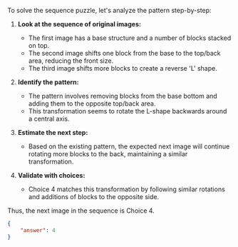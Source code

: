 To solve the sequence puzzle, let's analyze the pattern step-by-step:

1. **Look at the sequence of original images:**
   - The first image has a base structure and a number of blocks stacked on top.
   - The second image shifts one block from the base to the top/back area, reducing the front size.
   - The third image shifts more blocks to create a reverse 'L' shape.

2. **Identify the pattern:**
   - The pattern involves removing blocks from the base bottom and adding them to the opposite top/back area.
   - This transformation seems to rotate the L-shape backwards around a central axis.

3. **Estimate the next step:**
   - Based on the existing pattern, the expected next image will continue rotating more blocks to the back, maintaining a similar transformation.

4. **Validate with choices:**
   - Choice 4 matches this transformation by following similar rotations and additions of blocks to the opposite side.

Thus, the next image in the sequence is Choice 4.

```json
{
    "answer": 4
}
```